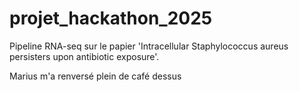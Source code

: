 # projet_hackathon_2025

Pipeline RNA-seq sur le papier 'Intracellular Staphylococcus aureus persisters upon antibiotic exposure'.

Marius m'a renversé plein de café dessus